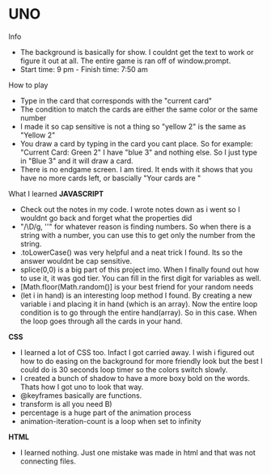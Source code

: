 # UNO

Info
- The background is basically for show. I couldnt get the text to work or figure it out at all. The entire game is ran off of window.prompt.
- Start time: 9 pm - Finish time: 7:50 am

How to play
- Type in the card that corresponds with the "current card"
- The condition to match the cards are either the same color or the same number
- I made it so cap sensitive is not a thing so "yellow 2" is the same as "Yellow 2"
- You draw a card by typing in the card you cant place. So for example: "Current Card: Green 2" I have "blue 3" and nothing else. So I just type in "Blue 3" and it will draw a card.
- There is no endgame screen. I am tired. It ends with it shows that you have no more cards left, or bascially "Your cards are     "

What I learned
**JAVASCRIPT**
- Check out the notes in my code. I wrote notes down as i went so I wouldnt go back and forget what the properties did
- "/\D/g, ''" for whatever reason is finding numbers. So when there is a string with a number, you can use this to get only the number from the string.
- .toLowerCase() was very helpful and a neat trick I found. Its so the answer wouldnt be cap sensitive.
- splice(0,0) is a big part of this project imo. When I finally found out how to use it, it was god tier. You can fill in the first digit for variables as well.
- [Math.floor(Math.random()] is your best friend for your random needs
- (let i in hand) is an interesting loop method I found.  By creating a new variable i and placing it in hand (which is an array). Now the entire loop condition is to go through the entire hand(array). So in this case. When the loop goes through all the cards in your hand.

**CSS**
- I learned a lot of CSS too. Infact I got carried away. I wish i figured out how to do easing on the background for more friendly look but the best I could do is 30 seconds loop timer so the colors switch slowly. 
- I created a bunch of shadow to have a more boxy bold on the words. Thats how I got uno to look that way. 
- @keyframes basically are functions.
- transform is all you need B)
- percentage is a huge part of the animation process
- animation-iteration-count is a loop when set to infinity

**HTML**
- I learned nothing. Just one mistake was made in html and that was not connecting files.
